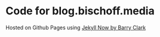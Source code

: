 # Code for blog.bischoff.media

Hosted on Github Pages using [Jekyll Now by Barry Clark](https://github.com/barryclark/jekyll-now)
